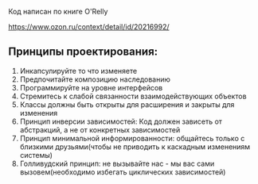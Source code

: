 Код написан по книге O'Relly

https://www.ozon.ru/context/detail/id/20216992/


## **Принципы проектирования:**

1. Инкапсулируйте то что изменяете
2. Предпочитайте композицию наследованию
3. Программируйте на уровне интерфейсов
4. Стремитесь к слабой связанности взаимодействующих объектов
5. Классы должны быть открыты для расширения и закрыты для изменения 
6. Принцип инверсии зависимостей: Код должен зависеть от абстракций, а не от конкретных зависимостей 
7. Принцип минимальной информированности: общайтесь только с близкими друзьями(чтобы не приводить к каскадным изменениям системы)
8. Голливудский принцип: не вызывайте нас - мы вас сами вызовем(необходимо избегать циклических зависимостей)